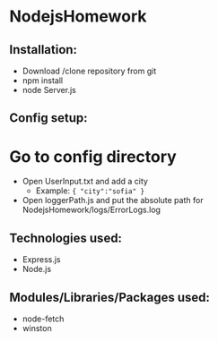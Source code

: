 # NodejsHomework

## Installation:
* Download /clone repository from git
* npm install
* node Server.js

## Config setup:
# Go to config directory
* Open UserInput.txt and add a city
  * Example: 
`{
    "city":"sofia"
}`
* Open loggerPath.js and put the absolute path for NodejsHomework/logs/ErrorLogs.log


## Technologies used:
* Express.js
* Node.js

## Modules/Libraries/Packages used:
* node-fetch
* winston